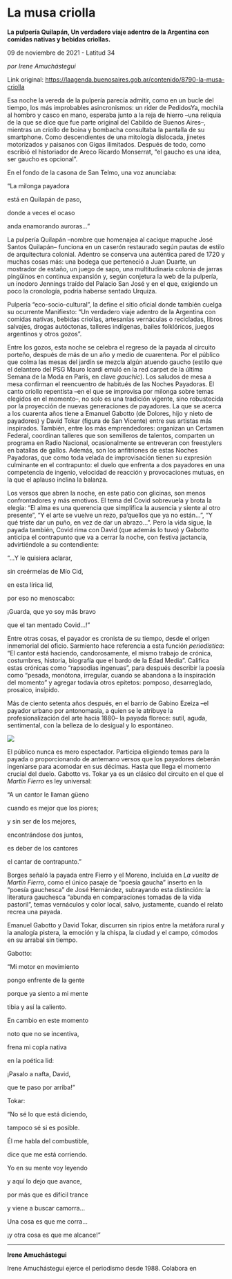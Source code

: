 # La musa criolla

**La pulpería Quilapán, Un verdadero viaje adentro de la Argentina con comidas nativas y bebidas criollas.**

09 de noviembre de 2021 - Latitud 34

_por Irene Amuchástegui_

Link original: https://laagenda.buenosaires.gob.ar/contenido/8790-la-musa-criolla



Esa noche la vereda de la pulpería parecía admitir, como en un bucle del tiempo, los más improbables asincronismos: un rider de PedidosYa, mochila al hombro y casco en mano, esperaba junto a la reja de hierro –una reliquia de la que se dice que fue parte original del Cabildo de Buenos Aires–, mientras un criollo de boina y bombacha consultaba la pantalla de su smartphone. Como descendientes de una mitología dislocada, jinetes motorizados y paisanos con Gigas ilimitados. Después de todo, como escribió el historiador de Areco Ricardo Monserrat, “el gaucho es una idea, ser gaucho es opcional”.




En el fondo de la casona de San Telmo, una voz anunciaba:




“La milonga payadora




está en Quilapán de paso,




donde a veces el ocaso




anda enamorando auroras…”




La pulpería Quilapán –nombre que homenajea al cacique mapuche José Santos Quilapán– funciona en un caserón restaurado según pautas de estilo de arquitectura colonial. Adentro se conserva una auténtica pared de 1720 y muchas cosas más: una bodega que perteneció a Juan Duarte, un mostrador de estaño, un juego de sapo, una multitudinaria colonia de jarras pingüinos en continua expansión y, según conjetura la web de la pulpería, un inodoro Jennings traído del Palacio San José y en el que, exigiendo un poco la cronología, podría haberse sentado Urquiza.




Pulpería “eco-socio-cultural”, la define el sitio oficial donde también cuelga su ocurrente Manifiesto: “Un verdadero viaje adentro de la Argentina con comidas nativas, bebidas criollas, artesanías vernáculas o recicladas, libros salvajes, drogas autóctonas, talleres indígenas, bailes folklóricos, juegos argentinos y otros gozos”.




Entre los gozos, esta noche se celebra el regreso de la payada al circuito porteño, después de más de un año y medio de cuarentena. Por el público que colma las mesas del jardín se mezcla algún atuendo gaucho (estilo que el delantero del PSG Mauro Icardi emuló en la red carpet de la última Semana de la Moda en París, en clave *gauchic*). Los saludos de mesa a mesa confirman el reencuentro de habitués de las Noches Payadoras. El canto criollo repentista –en el que se improvisa por milonga sobre temas elegidos en el momento–, no solo es una tradición vigente, sino robustecida por la proyección de nuevas generaciones de payadores. La que se acerca a los cuarenta años tiene a Emanuel Gabotto (de Dolores, hijo y nieto de payadores) y David Tokar (figura de San Vicente) entre sus artistas más inspirados. También, entre los más emprendedores: organizan un Certamen Federal, coordinan talleres que son semilleros de talentos, comparten un programa en Radio Nacional, ocasionalmente se entreveran con freestylers en batallas de gallos. Además, son los anfitriones de estas Noches Payadoras, que como toda velada de improvisación tienen su expresión culminante en el contrapunto: el duelo que enfrenta a dos payadores en una competencia de ingenio, velocidad de reacción y provocaciones mutuas, en la que el aplauso inclina la balanza.




Los versos que abren la noche, en este patio con glicinas, son menos confrontadores y más emotivos. El tema del Covid sobrevuela y brota la elegía: “El alma es una querencia que simplifica la ausencia y siente al otro presente”, “Y el arte se vuelve un rezo, pa’quellos que ya no están…”, “Y qué triste dar un puño, en vez de dar un abrazo…”. Pero la vida sigue, la payada también, Covid rima con David (que además lo tuvo) y Gabotto anticipa el contrapunto que va a cerrar la noche, con festiva jactancia, advirtiéndole a su contendiente:




“…Y le quisiera aclarar,




sin creérmelas de Mío Cid,




en esta lírica lid,




por eso no menoscabo:




¡Guarda, que yo soy más bravo




que el tan mentado Covid…!”




Entre otras cosas, el payador es cronista de su tiempo, desde el origen inmemorial del oficio. Sarmiento hace referencia a esta función *periodística*: “El cantor está haciendo, candorosamente, el mismo trabajo de crónica, costumbres, historia, biografía que el bardo de la Edad Media”. Califica estas crónicas como “rapsodias ingenuas”, para después describir la poesía como “pesada, monótona, irregular, cuando se abandona a la inspiración del momento” y agregar todavía otros epítetos: pomposo, desarreglado, prosaico, insípido.




Más de ciento setenta años después, en el barrio de Gabino Ezeiza –el payador urbano por antonomasia, a quien se le atribuye la profesionalización del arte hacia 1880– la payada florece: sutil, aguda, sentimental, con la belleza de lo desigual y lo espontáneo.




![](https://cdn.feater.me/files/images/111055/d8c3d2bd-f74f-45e1-87eb-ca6a06ba47cb.png)




El público nunca es mero espectador. Participa eligiendo temas para la payada o proporcionando de antemano versos que los payadores deberán ingeniarse para acomodar en sus décimas. Hasta que llega el momento crucial del duelo. Gabotto vs. Tokar ya es un clásico del circuito en el que el *Martín Fierro* es ley universal:




“A un cantor le llaman güeno




cuando es mejor que los piores;




y sin ser de los mejores,




encontrándose dos juntos,




es deber de los cantores




el cantar de contrapunto.”




Borges señaló la payada entre Fierro y el Moreno, incluida en *La vuelta de Martín Fierro*, como el único pasaje de “poesía gaucha” inserto en la “poesía gauchesca” de José Hernández, subrayando esta distinción: la literatura gauchesca “abunda en comparaciones tomadas de la vida pastoril”, temas vernáculos y color local, salvo, justamente, cuando el relato recrea una payada.




Emanuel Gabotto y David Tokar, discurren sin ripios entre la metáfora rural y la analogía pistera, la emoción y la chispa, la ciudad y el campo, cómodos en su arrabal sin tiempo.




Gabotto:




“Mi motor en movimiento




pongo enfrente de la gente




porque ya siento a mi mente




tibia y así la caliento.




En cambio en este momento




noto que no se incentiva,




frena mi copla nativa




en la poética lid:




¡Pasalo a nafta, David,




que te paso por arriba!”




Tokar:




“No sé lo que está diciendo,




tampoco sé si es posible.




Él me habla del combustible,




dice que me está corriendo.




Yo en su mente voy leyendo




y aquí lo dejo que avance,




por más que es difícil trance




y viene a buscar camorra…




Una cosa es que me corra…




¡y otra cosa es que me alcance!”




---




**Irene Amuchástegui**




Irene Amuchástegui ejerce el periodismo desde 1988. Colabora en 


